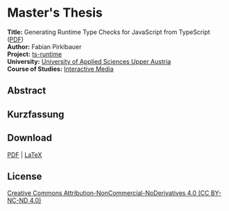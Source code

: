 # Master's Thesis

**Title:** Generating Runtime Type Checks for JavaScript from TypeScript ([PDF](raw/master/thesis.pdf))  
**Author:** Fabian Pirklbauer  
**Project:** [ts-runtime](https://github.com/fabiandev/ts-runtime)  
**University:** [University of Applied Sciences Upper Austria](https://www.fh-ooe.at/en/)  
**Course of Studies:** [Interactive Media](https://www.fh-ooe.at/en/hagenberg-campus/studiengaenge/master/interactive-media/)

## Abstract

## Kurzfassung

## Download

[PDF](https://github.com/fabiandev/thesis/raw/master/thesis.pdf) | [LaTeX](https://github.com/fabiandev/thesis/archive/master.zip)

## License

[Creative Commons Attribution-NonCommercial-NoDerivatives 4.0 (CC BY-NC-ND 4.0)](https://creativecommons.org/licenses/by-nc-nd/4.0/)
